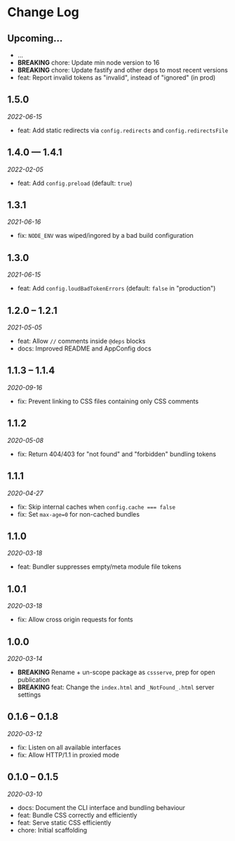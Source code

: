 # Change Log

## Upcoming...

- ... <!-- Add new lines here. Version number will be decided later -->
- **BREAKING** chore: Update min node version to 16
- **BREAKING** chore: Update fastify and other deps to most recent versions
- feat: Report invalid tokens as "invalid", instead of "ignored" (in prod)

## 1.5.0

_2022-06-15_

- feat: Add static redirects via `config.redirects` and `config.redirectsFile`

## 1.4.0 — 1.4.1

_2022-02-05_

- feat: Add `config.preload` (default: `true`)

## 1.3.1

_2021-06-16_

- fix: `NODE_ENV` was wiped/ingored by a bad build configuration

## 1.3.0

_2021-06-15_

- feat: Add `config.loudBadTokenErrors` (default: `false` in "production")

## 1.2.0 – 1.2.1

_2021-05-05_

- feat: Allow `//` comments inside `@deps` blocks
- docs: Improved README and AppConfig docs

## 1.1.3 – 1.1.4

_2020-09-16_

- fix: Prevent linking to CSS files containing only CSS comments

## 1.1.2

_2020-05-08_

- fix: Return 404/403 for "not found" and "forbidden" bundling tokens

## 1.1.1

_2020-04-27_

- fix: Skip internal caches when `config.cache === false`
- fix: Set `max-age=0` for non-cached bundles

## 1.1.0

_2020-03-18_

- feat: Bundler suppresses empty/meta module file tokens

## 1.0.1

_2020-03-18_

- fix: Allow cross origin requests for fonts

## 1.0.0

_2020-03-14_

- **BREAKING** Rename + un-scope package as `cssserve`, prep for open
  publication
- **BREAKING** feat: Change the `index.html` and `_NotFound_.html` server
  settings

## 0.1.6 – 0.1.8

_2020-03-12_

- fix: Listen on all available interfaces
- fix: Allow HTTP/1.1 in proxied mode

## 0.1.0 – 0.1.5

_2020-03-10_

- docs: Document the CLI interface and bundling behaviour
- feat: Bundle CSS correctly and efficiently
- feat: Serve static CSS efficiently
- chore: Initial scaffolding
